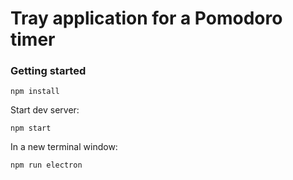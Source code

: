 # Tray application for a Pomodoro timer

### Getting started

`npm install`

Start dev server:

`npm start`

In a new terminal window:

`npm run electron`
